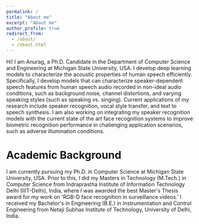 ```yaml
---
permalink: /
title: "About me"
excerpt: "About me"
author_profile: true
redirect_from: 
  - /about/
  - /about.html
---
```


Hi! I am Anurag, a Ph.D. Candidate in the Department of Computer Science and Engineering at Michigan State University, USA. I develop deep learning models to characterize the acoustic properties of human speech efficiently. Specifically, I develop models that can characterize speaker-dependent speech features from human speech audio recorded in non-ideal audio conditions, such as background noise, channel distortions, and varying speaking styles (such as speaking vs. singing). Current applications of my research include speaker recognition, vocal style transfer, and text to speech synthesis. I am also working on integrating my speaker recognition models with the current state of the art face recognition systems to improve biometric recognition performance in challenging application scenarios, such as adverse illumination conditions.


Academic Background
======
I am currently pursuing my Ph.D. in Computer Science at Michigan State University, USA. Prior to this, I did my Masters in Technology (M.Tech.) in Computer Science from Indraprastha Institute of Information Technology Delhi (IIIT-Delhi), India, where I was awarded the best Master's Thesis award for my work on 'RGB-D face recognition in surveillance videos.' I received my Bachelor's in Engineering (B.E.) in Instrumentation and Control Engineering from Netaji Subhas Institute of Technology, University of Delhi, India.
